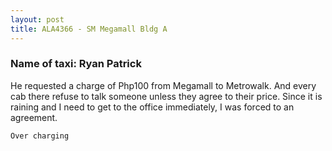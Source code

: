 ```yaml
---
layout: post
title: ALA4366 - SM Megamall Bldg A
---
```


### Name of taxi: Ryan Patrick

He requested a charge of Php100 from Megamall to Metrowalk. And every cab there refuse to talk someone unless they agree to their price. Since it is raining and I need to get to the office immediately, I was forced to an agreement.

```Over charging```
